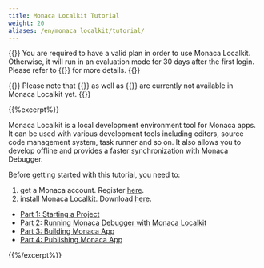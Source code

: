 ```yaml
---
title: Monaca Localkit Tutorial
weight: 20
aliases: /en/monaca_localkit/tutorial/
---
```


{{<note>}}
You are required to have a valid plan in order to use Monaca Localkit. Otherwise, it will run in an evaluation mode for 30 days after the first login. Please refer to {{<link href="https://monaca.mobi/en/pricing" title="Monaca Subscription Plans">}} for more details.
{{</note>}}

{{<note>}}
Please note that {{<link href="/en/products_guide/backend" title="Backend">}} as well as {{<link href="/en/products_guide/push_notification" title="Push Notification">}} are currently not available in Monaca Localkit yet.
{{</note>}}

{{%excerpt%}}

Monaca Localkit is a local development environment tool for Monaca apps.
It can be used with various development tools including editors, source
code management system, task runner and so on. It also allows you to
develop offline and provides a faster synchronization with Monaca
Debugger.

Before getting started with this tutorial, you need to:

1. get a Monaca account. Register [here](https://monaca.mobi/en/register/start).
2. install Monaca Localkit. Download [here](https://monaca.io/localkit.html).

- [Part 1: Starting a Project](/en/tutorials/monaca_localkit/starting_project/)
- [Part 2: Running Monaca Debugger with Monaca Localkit](/en/tutorials/monaca_localkit/testing_debugging)
- [Part 3: Building Monaca App](/en/tutorials/monaca_localkit/building_app)
- [Part 4: Publishing Monaca App](/en/tutorials/monaca_localkit/publishing_app)

{{%/excerpt%}}
